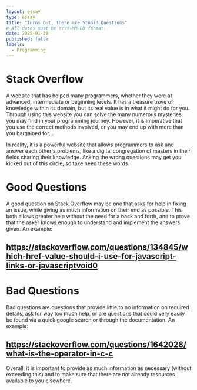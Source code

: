 ```yaml
---
layout: essay
type: essay
title: "Turns Out, There are Stupid Questions"
# All dates must be YYYY-MM-DD format!
date: 2025-01-30
published: false
labels:
  - Programming
---
```

# Stack Overflow
  A website that has helped many programmers, whether they were at advanced, intermediate or beginning levels. It has a treasure trove of knowledge within its domain, but its real value is in what it might do for you. Through using this website you can solve the many numerous mysteries you may find in your programming journey. However, it is imperative that you use the correct methods involved, or you may end up with more than you bargained for... 

  In reality, it is a powerful website that allows programmers to ask and answer each other's problems, like a digital congregation of masters in their fields sharing their knowledge. Asking the wrong questions may get you kicked out of this circle, so take heed these words.

# Good Questions

A good question on Stack Overflow may be one that asks for help in fixing an issue, while giving as much information on their end as possible. This both allows greater help without the need for a back and forth, and to prove that the asker knows enough to understand and implement the answers given. An example: 
## https://stackoverflow.com/questions/134845/which-href-value-should-i-use-for-javascript-links-or-javascriptvoid0

# Bad Questions

Bad questions are questions that provide little to no information on required details, ask for way too much help, or are questions that could very easily be found via a quick google search or through the documentation. An example: 
## https://stackoverflow.com/questions/1642028/what-is-the-operator-in-c-c

Overall, it is important to provide as much information as necessary (without exceeding this) and to make sure that there are not already resources available to you elsewhere.
